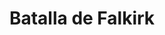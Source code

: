 ﻿---
title: "Batalla de Falkirk"
permalink: periodes_240.html
layout: periode
dataInici: 1298-07-22
sidebar: periodes
pares:
  - id: 229
    title: "Primera Guerra de Independencia"
    dataInici: "(1296)"
    dataFi: "(1328)"

fills:
jocsPrincipals:
jocsEscenaris:
jocsEpoca:
  - title: "Ancient Battles Deluxe Expansion Kit 2: Hell's Horsemen"
    bggId: 39777
    escenari: "Falkirk"

  - title: "Men of Iron"
    bggId: 14683
    escenari: "Falkirk"
    dataInici: 
    dataFi: 

jocsEpocaEscenaris:
---
